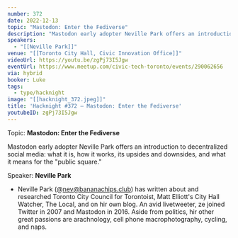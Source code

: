 ```yaml
---
number: 372
date: 2022-12-13
topic: "Mastodon: Enter the Fediverse"
description: "Mastodon early adopter Neville Park offers an introduction to decentralized social media: what it is, how it works, its upsides and downsides, and what it means for the ‘public square.’"
speakers:
  - "[[Neville Park]]"
venue: "[[Toronto City Hall, Civic Innovation Office]]"
videoUrl: https://youtu.be/zgPj73I5Jgw
eventUrl: https://www.meetup.com/civic-tech-toronto/events/290062656
via: hybrid
booker: Luke
tags:
  - type/hacknight
image: "[[hacknight_372.jpeg]]"
title: 'Hacknight #372 – Mastodon: Enter the Fediverse'
youtubeID: zgPj73I5Jgw
---
```


Topic: **Mastodon: Enter the Fediverse**

Mastodon early adopter Neville Park offers an introduction to decentralized social media: what it is, how it works, its upsides and downsides, and what it means for the "public square."

Speaker: **Neville Park**

* Neville Park (@nev@bananachips.club) has written about and researched Toronto City Council for Torontoist, Matt Elliott's City Hall Watcher, The Local, and on hir own blog. An avid livetweeter, ze joined Twitter in 2007 and Mastodon in 2016. Aside from politics, hir other great passions are arachnology, cell phone macrophotography, cycling, and naps.

